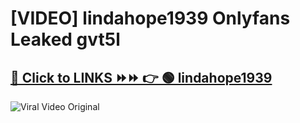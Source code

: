 
 # [VIDEO] lindahope1939 Onlyfans Leaked gvt5l

## <h2><a href="https://clipsfans.com/lindahope1939&ref=git">🔗 Click to LINKS ⏩⏩ 👉 🟢 lindahope1939 </a></h2>

<a href="https://clipsfans.com/lindahope1939&ref=git" rel="nofollow" data-target="animated-image.originalLink"><img src="https://i.ibb.co.com/xMMVF88/686577567.gif" alt="Viral Video Original" style="max-width: 100%; display: inline-block;" data-target="animated-image.originalImage"></a>

